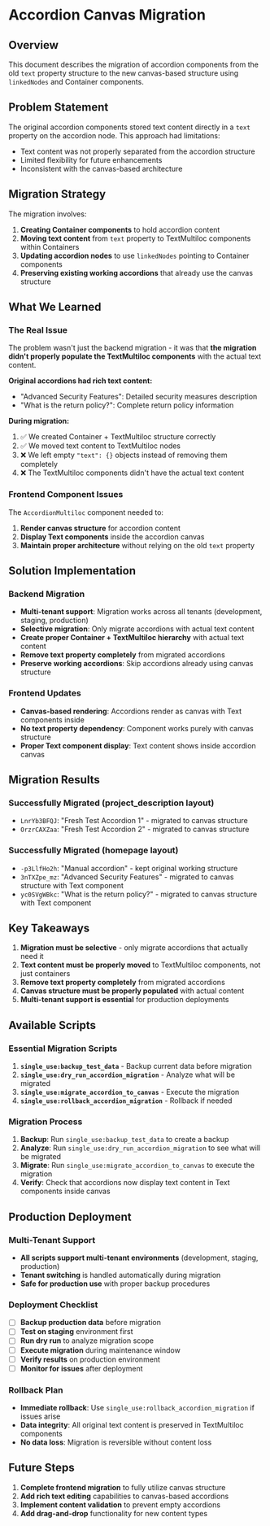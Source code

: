 # Accordion Canvas Migration

## Overview

This document describes the migration of accordion components from the old `text` property structure to the new canvas-based structure using `linkedNodes` and Container components.

## Problem Statement

The original accordion components stored text content directly in a `text` property on the accordion node. This approach had limitations:

- Text content was not properly separated from the accordion structure
- Limited flexibility for future enhancements
- Inconsistent with the canvas-based architecture

## Migration Strategy

The migration involves:

1. **Creating Container components** to hold accordion content
2. **Moving text content** from `text` property to TextMultiloc components within Containers
3. **Updating accordion nodes** to use `linkedNodes` pointing to Container components
4. **Preserving existing working accordions** that already use the canvas structure

## What We Learned

### The Real Issue

The problem wasn't just the backend migration - it was that **the migration didn't properly populate the TextMultiloc components** with the actual text content.

**Original accordions had rich text content:**

- "Advanced Security Features": Detailed security measures description
- "What is the return policy?": Complete return policy information

**During migration:**

1. ✅ We created Container + TextMultiloc structure correctly
2. ✅ We moved text content to TextMultiloc nodes
3. ❌ We left empty `"text": {}` objects instead of removing them completely
4. ❌ The TextMultiloc components didn't have the actual text content

### Frontend Component Issues

The `AccordionMultiloc` component needed to:

1. **Render canvas structure** for accordion content
2. **Display Text components** inside the accordion canvas
3. **Maintain proper architecture** without relying on the old `text` property

## Solution Implementation

### Backend Migration

- **Multi-tenant support**: Migration works across all tenants (development, staging, production)
- **Selective migration**: Only migrate accordions with actual text content
- **Create proper Container + TextMultiloc hierarchy** with actual text content
- **Remove text property completely** from migrated accordions
- **Preserve working accordions**: Skip accordions already using canvas structure

### Frontend Updates

- **Canvas-based rendering**: Accordions render as canvas with Text components inside
- **No text property dependency**: Component works purely with canvas structure
- **Proper Text component display**: Text content shows inside accordion canvas

## Migration Results

### Successfully Migrated (project_description layout)

- `LnrYb3BFQJ`: "Fresh Test Accordion 1" - migrated to canvas structure
- `OrzrCAXZaa`: "Fresh Test Accordion 2" - migrated to canvas structure

### Successfully Migrated (homepage layout)

- `-p3LlfHo2h`: "Manual accordion" - kept original working structure
- `3nTXZpe_mz`: "Advanced Security Features" - migrated to canvas structure with Text component
- `yc0SVgWBkc`: "What is the return policy?" - migrated to canvas structure with Text component

## Key Takeaways

1. **Migration must be selective** - only migrate accordions that actually need it
2. **Text content must be properly moved** to TextMultiloc components, not just containers
3. **Remove text property completely** from migrated accordions
4. **Canvas structure must be properly populated** with actual content
5. **Multi-tenant support is essential** for production deployments

## Available Scripts

### Essential Migration Scripts

1. **`single_use:backup_test_data`** - Backup current data before migration
2. **`single_use:dry_run_accordion_migration`** - Analyze what will be migrated
3. **`single_use:migrate_accordion_to_canvas`** - Execute the migration
4. **`single_use:rollback_accordion_migration`** - Rollback if needed

### Migration Process

1. **Backup**: Run `single_use:backup_test_data` to create a backup
2. **Analyze**: Run `single_use:dry_run_accordion_migration` to see what will be migrated
3. **Migrate**: Run `single_use:migrate_accordion_to_canvas` to execute the migration
4. **Verify**: Check that accordions now display text content in Text components inside canvas

## Production Deployment

### Multi-Tenant Support

- **All scripts support multi-tenant environments** (development, staging, production)
- **Tenant switching** is handled automatically during migration
- **Safe for production use** with proper backup procedures

### Deployment Checklist

- [ ] **Backup production data** before migration
- [ ] **Test on staging** environment first
- [ ] **Run dry run** to analyze migration scope
- [ ] **Execute migration** during maintenance window
- [ ] **Verify results** on production environment
- [ ] **Monitor for issues** after deployment

### Rollback Plan

- **Immediate rollback**: Use `single_use:rollback_accordion_migration` if issues arise
- **Data integrity**: All original text content is preserved in TextMultiloc components
- **No data loss**: Migration is reversible without content loss

## Future Steps

1. **Complete frontend migration** to fully utilize canvas structure
2. **Add rich text editing** capabilities to canvas-based accordions
3. **Implement content validation** to prevent empty accordions
4. **Add drag-and-drop** functionality for new content types
